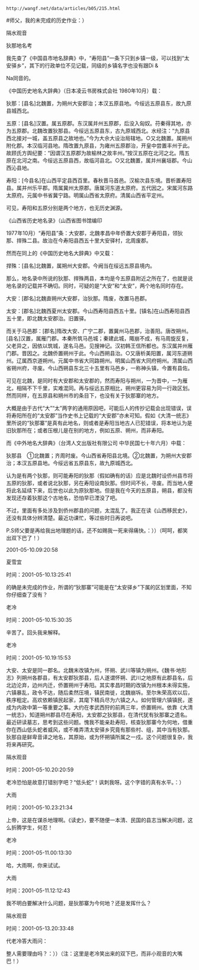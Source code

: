 `http://wangf.net/data/articles/b05/215.html`

#师父，我的未完成的历史作业：）

隔水观音

狄那地名考 

我先查了《中国县市地名辞典》中，“寿阳县”一条下只到乡镇一级，可以找到“太安驿乡”，其下的行政单位不见记载，同级的乡镇名字也没有跟Di & 

Na同音的。 

《中国历史地名大辞典》（日本凌云书房株式会社 1980年10月）载： 

狄那：[县名]北魏置，为朔州大安郡治；本汉五原县地。今绥远五原县东，故九原县城西北。 

五原：[县名]汉置。属五原郡。东汉属并州五原郡，后没入匈奴。苻秦得其地，亦为五原郡。北魏改置狄那县。今绥远五原县东，古九原城西北。水经注：“九原县西北接对一城，盖五原县之故地也。”今为大佘大设治局辖地。○又北魏置。属朔州附化郡。本汉临河县地。隋改置九原县，为雍州五原郡治，开皇中尝置丰州于此。故顾氏方舆纪要：“因谓汉五原郡为故榆林之故丰州。”按汉五原在北河之北。隋五原在北河之南。今绥远五原县西，故临河县北。○又北魏置，属并州襄垣郡。今山西沁县地。 

寿阳：[今县名]在山西平定县西百里。春秋晋马首邑。汉榆次县东境。晋析置寿阳县。属并州乐平郡。隋属冀州太原郡。唐属河东道太原府。五代因之。宋属河东路太原府。元属中书省冀宁路。明属山西省太原府。清属山西省平定州。 

可见，寿阳和五原分别是两个地方，也无历史渊源。 

《山西省历史地名录》（山西省图书馆编印 

1977年10月）“寿阳县”条：大安郡，北魏孝昌中年侨置大安郡于寿阳县，领狄那、捍殊二县。故治在今寿阳县西五十里大安驿村，北周废郡。 

然而在同上的《中国历史地名大辞典》中又载： 

捍殊：[县名]北魏置，属朔州大安郡。今阙当在绥远五原县境内。 

那么，地名录中所说的狄那、捍殊两县，本均是今五原县附近之所在了，也就是说地名录的记载并不确切。同时，可疑的是“大安”和“太安”，两个地名同时存在。 

大安：[郡名]北魏直朔州大安郡，治狄那。隋废，改置马邑郡。 

太安：[郡名]北魏西夏州太安郡。今山西寿阳县西五十里。[镇名]在山西寿阳县西五十里，即北魏太安郡治。旧置驿。 

而关于马邑郡：[郡名]隋改大安、广宁二郡，置冀州马邑郡，治善阳。唐改朔州。[县名]汉置，属雁门郡。本秦所筑马邑城；秦建此城，陬崩不成，有马周旋反复，父老异之，因依以筑城，遂名马邑。见搜神记。汉初韩王信所都也。东汉属并州雁门郡。晋因之。北魏侨置朔州于此。今山西朔县治。○又唐析美阳置，属河东道朔州。辽属西京道朔州。元属中书省大同路朔州。明属山西省大同府朔州。清属山西省朔州府，寻废。今山西朔县东北三十五里有马邑乡，一称神头镇，今置有县佐。 

可见在北魏，是同时有大安郡和太安郡的，然而寿阳与朔州，一为晋中，一为雁北，相隔不下千里，实难混同。再与绥远五原相比，朔州更容易为同一行政区划。然而同样，在五原县和朔州市的条目下，也没有关于狄那寨的地方。 

大概是由于古代“大”“太”两字的通用原因吧，可能后人的传抄记载会出现错误，误将寿阳所在的“太安郡”当作史书上记载的“大安郡”亦未可知。假如《大清一统志》里所说的“狄那寨”是真有此地名，则或者是寿阳当地古人已犯错误，将本地认为是旧狄那所在；或者压根儿是在别的地方，例如五原、朔州，而非寿阳。 

而《中外地名大辞典》（台湾人文出版社有限公司 中华民国七十年六月）中载： 

狄那县　①北魏置；齐周时废。今山西省寿阳县北境。②北魏置，为朔州大安郡治；本汉五原县地。今绥远省五原县东，故九原城西北。 

认为是有两个狄那，则可能寿阳的狄那（假如确有的话）应是北魏时设侨州县市将五原的狄那，或者说北狄那，另在寿阳设南狄那。但时间不长，寻废。而当地人便将此名延续下来，后世也以此为原狄那地。但是我在今天的五原县，朔县，都没有发现还存着狄那这个古地名，恐怕早已湮没了吧。 

不过，里面有多处涉及到侨州郡县的问题，太混乱了。我正在读《山西移民史》，还没有具体分辨清楚。最近功课忙，等过些时日再说吧。 

 

P.S师父要是再给我出地理题的话，还不如赐我一死来得痛快。：））（呵呵，都笑出双下巴了！）

   2001-05-10.09:20:58 

夏雪宜

时间：2001-05-10.13:25:41 

的确是未完成的作业，所谓的“狄那寨”可能是在“太安驿乡”下属的区划里面，不知你仔细查了没有？

老冷

时间：2001-05-10.15:30:35 

辛苦了。回头我来解释。

老冷

时间：2001-05-10.19:15:53 

大安、太安是同一郡名。北魏末改镇为州，怀朔、武川等镇为朔州。《魏书·地形志》列朔州各郡县，有太安郡狄那县，后人遂谓怀朔、武川之地原有此郡县名，后北边沦弃，边州内迁，侨置朔州于寿阳。其实孝昌时期的改镇为州根本未得实施，六镇暴乱，政令不达，随后柔然压境，镇民南徙，北魏崩坼。至尔朱荣高欢以后，秩序粗定。高欢依赖镇民起家，其麾下精兵尽为六镇之人。如何管理六镇镇民，遂成为内政中第一等重要之事。大约在孝武西狩的前两三年，侨置朔州。依靠《大清一统志》，知道朔州郡县尽在寿阳，太安郡之狄那县，在清代犹有狄那寨之遗名。最近研读墓志，思考到这些问题。愧我不能亲赴寿阳，核查狄那寨今为何地，借重你在西山低头蛇者威风，或不难弄清太安驿乡究竟有那些村、组，其中当有狄那。狄那自是鲜卑音译之地名，其原始，或为怀朔镇所属之一戍。这个问题很复杂，我将来再研究。

隔水观音

时间：2001-05-10.20:20:59 

老冷恐怕是故意打错别字吧？“低头蛇”！讽刺我呀。这个字错的真有水平。：）

大雨

时间：2001-05-10.23:21:34 

上帝，这是在谋杀地理啊。《读史》，要不随便一本清、民国的县志当解决问题，这么折腾学生，何忍！

老冷

时间：2001-05-11.00:13:30 

哈，大雨啊，你来试试。

大雨

时间：2001-05-11.12:12:43 

我不明白要解决什么问题，是狄那寨为今何地？还是发挥什么？

隔水观音

时间：2001-05-13.20:33:48 

代老冷答大雨问： 

整人需要理由吗？：））（注：这里是老冷笑出来的双下巴，而非小观音的大嘴巴！）